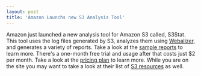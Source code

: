 ```yaml
---
layout: post
title: 'Amazon Launchs new S3 Analysis Tool'
---
```

Amazon just launched a new analysis tool for Amazon S3 called, S3Stat. This tool uses the log files generated by S3, analyzes them using <a href="http://www.mrunix.net/webalizer/">Webalizer</a>, and generates a variety of reports.   Take a look at the <a href="http://www.s3stat.com/web-stats/sample-reports.ashx">sample reports</a> to learn more.  There's a one-month free trial and usage after that costs just $2 per month. Take a look at the <a href="http://www.s3stat.com/web-stats/pricing.ashx">pricing plan</a> to learn more. While you are on the site you may want to take a look at their list of <a href="http://www.s3stat.com/web-stats/S3-resources.ashx">S3 resources</a> as well.